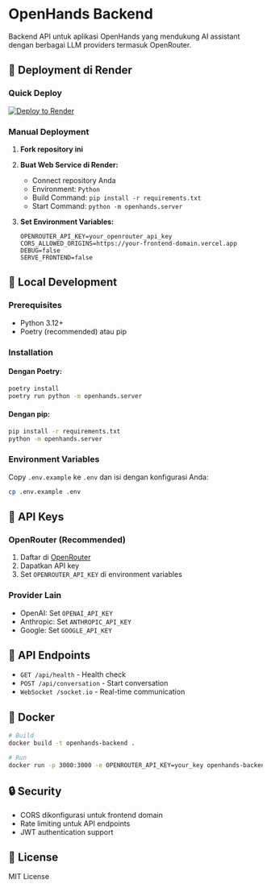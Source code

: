 # OpenHands Backend

Backend API untuk aplikasi OpenHands yang mendukung AI assistant dengan berbagai LLM providers termasuk OpenRouter.

## 🚀 Deployment di Render

### Quick Deploy
[![Deploy to Render](https://render.com/images/deploy-to-render-button.svg)](https://render.com/deploy?repo=https://github.com/maxwin66/OpenHands-Backend)

### Manual Deployment

1. **Fork repository ini**
2. **Buat Web Service di Render:**
   - Connect repository Anda
   - Environment: `Python`
   - Build Command: `pip install -r requirements.txt`
   - Start Command: `python -m openhands.server`

3. **Set Environment Variables:**
   ```
   OPENROUTER_API_KEY=your_openrouter_api_key
   CORS_ALLOWED_ORIGINS=https://your-frontend-domain.vercel.app
   DEBUG=false
   SERVE_FRONTEND=false
   ```

## 🔧 Local Development

### Prerequisites
- Python 3.12+
- Poetry (recommended) atau pip

### Installation

#### Dengan Poetry:
```bash
poetry install
poetry run python -m openhands.server
```

#### Dengan pip:
```bash
pip install -r requirements.txt
python -m openhands.server
```

### Environment Variables
Copy `.env.example` ke `.env` dan isi dengan konfigurasi Anda:

```bash
cp .env.example .env
```

## 🔑 API Keys

### OpenRouter (Recommended)
1. Daftar di [OpenRouter](https://openrouter.ai/)
2. Dapatkan API key
3. Set `OPENROUTER_API_KEY` di environment variables

### Provider Lain
- OpenAI: Set `OPENAI_API_KEY`
- Anthropic: Set `ANTHROPIC_API_KEY`
- Google: Set `GOOGLE_API_KEY`

## 📡 API Endpoints

- `GET /api/health` - Health check
- `POST /api/conversation` - Start conversation
- `WebSocket /socket.io` - Real-time communication

## 🐳 Docker

```bash
# Build
docker build -t openhands-backend .

# Run
docker run -p 3000:3000 -e OPENROUTER_API_KEY=your_key openhands-backend
```

## 🔒 Security

- CORS dikonfigurasi untuk frontend domain
- Rate limiting untuk API endpoints
- JWT authentication support

## 📝 License

MIT License
